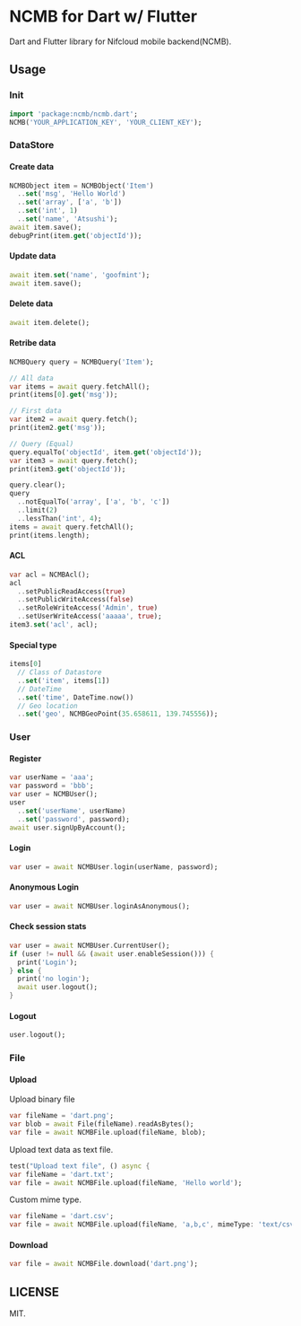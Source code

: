 # NCMB for Dart w/ Flutter

Dart and Flutter library for Nifcloud mobile backend(NCMB).

## Usage

### Init

```dart
import 'package:ncmb/ncmb.dart';
NCMB('YOUR_APPLICATION_KEY', 'YOUR_CLIENT_KEY');
```

### DataStore

#### Create data

```dart
NCMBObject item = NCMBObject('Item')
  ..set('msg', 'Hello World')
  ..set('array', ['a', 'b'])
  ..set('int', 1)
  ..set('name', 'Atsushi');
await item.save();
debugPrint(item.get('objectId'));
```

#### Update data

```dart
await item.set('name', 'goofmint');
await item.save();
```

#### Delete data

```dart
await item.delete();
```

#### Retribe data

```dart
NCMBQuery query = NCMBQuery('Item');

// All data
var items = await query.fetchAll();
print(items[0].get('msg'));

// First data
var item2 = await query.fetch();
print(item2.get('msg'));

// Query (Equal)
query.equalTo('objectId', item.get('objectId'));
var item3 = await query.fetch();
print(item3.get('objectId'));

query.clear();
query
  ..notEqualTo('array', ['a', 'b', 'c'])
  ..limit(2)
  ..lessThan('int', 4);
items = await query.fetchAll();
print(items.length);
```

#### ACL

```dart
var acl = NCMBAcl();
acl
  ..setPublicReadAccess(true)
  ..setPublicWriteAccess(false)
  ..setRoleWriteAccess('Admin', true)
  ..setUserWriteAccess('aaaaa', true);
item3.set('acl', acl);
```

#### Special type

```dart
items[0]
  // Class of Datastore
  ..set('item', items[1])
  // DateTime
  ..set('time', DateTime.now())
  // Geo location
  ..set('geo', NCMBGeoPoint(35.658611, 139.745556));
```


### User

#### Register

```dart
var userName = 'aaa';
var password = 'bbb';
var user = NCMBUser();
user
  ..set('userName', userName)
  ..set('password', password);
await user.signUpByAccount();
```

#### Login

```dart
var user = await NCMBUser.login(userName, password);
```

#### Anonymous Login

```dart
var user = await NCMBUser.loginAsAnonymous();
```

#### Check session stats

```dart
var user = await NCMBUser.CurrentUser();
if (user != null && (await user.enableSession())) {
  print('Login');
} else {
  print('no login');
  await user.logout();
}
```

#### Logout

```dart
user.logout();
```

### File

#### Upload

Upload binary file

```dart
var fileName = 'dart.png';
var blob = await File(fileName).readAsBytes();
var file = await NCMBFile.upload(fileName, blob);
```

Upload text data as text file.

```dart
test("Upload text file", () async {
var fileName = 'dart.txt';
var file = await NCMBFile.upload(fileName, 'Hello world');
```

Custom mime type.

```dart
var fileName = 'dart.csv';
var file = await NCMBFile.upload(fileName, 'a,b,c', mimeType: 'text/csv');
```

#### Download

```dart
var file = await NCMBFile.download('dart.png');
```

## LICENSE

MIT.
